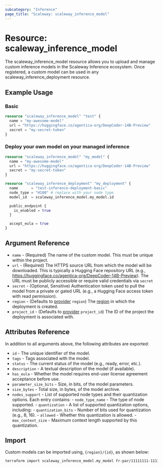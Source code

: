 ```yaml
---
subcategory: "Inference"
page_title: "Scaleway: scaleway_inference_model"
---
```


# Resource: scaleway_inference_model

The scaleway_inference_model resource allows you to upload and manage custom inference models in the Scaleway Inference ecosystem. Once registered, a custom model can be used in any scaleway_inference_deployment resource.

## Example Usage

### Basic

```terraform
resource "scaleway_inference_model" "test" {
  name = "my-awesome-model"
  url = "https://huggingface.co/agentica-org/DeepCoder-14B-Preview"
  secret = "my-secret-token"
}
```

### Deploy your own model on your managed inference

```terraform
resource "scaleway_inference_model" "my_model" {
  name = "my-awesome-model"
  url = "https://huggingface.co/agentica-org/DeepCoder-14B-Preview"
  secret = "my-secret-token"
}

resource "scaleway_inference_deployment" "my_deployment" {
  name      = "test-inference-deployment-basic"
  node_type = "H100" # replace with your node type
  model_id  = scaleway_inference_model.my_model.id

  public_endpoint {
    is_enabled = true
  }

  accept_eula = true
}
```

## Argument Reference

- `name` - (Required) The name of the custom model. This must be unique within the project.
- `url` - (Required) The HTTPS source URL from which the model will be downloaded. This is typically a Hugging Face repository URL (e.g., https://huggingface.co/agentica-org/DeepCoder-14B-Preview). The URL must be publicly accessible or require valid credentials via `secret`
- `secret` - (Optional, Sensitive) Authentication token used to pull the model from a private or gated URL (e.g., a Hugging Face access token with read permission).
- `region` - (Defaults to [provider](../index.md#region) `region`) The [region](../guides/regions_and_zones.md#regions) in which the deployment is created.
- `project_id` - (Defaults to [provider](../index.md#project_id) `project_id`) The ID of the project the deployment is associated with.

## Attributes Reference

In addition to all arguments above, the following attributes are exported:

- `id` - The unique identifier of the model.
- `tags` - Tags associated with the model.
- `status` - The current status of the model (e.g., ready, error, etc.).
- `description` - A textual description of the model (if available).
- `has_eula` - Whether the model requires end-user license agreement acceptance before use.
- `parameter_size_bits` - Size, in bits, of the model parameters.
- `size_bytes` - Total size, in bytes, of the model archive.
- `nodes_support` - List of supported node types and their quantization options. Each entry contains:
        - `node_type_name` - The type of node supported.
        - `quantization` - A list of supported quantization options, including:
            - `quantization_bits` -  Number of bits used for quantization (e.g., 8, 16).
            - `allowed` - Whether this quantization is allowed.
            - `max_context_size` - Maximum context length supported by this quantization.

## Import

Custom models can be imported using, `{region}/{id}`, as shown below:

```bash
terraform import scaleway_inference_model.my_model fr-par/11111111-1111-1111-1111-111111111111
```